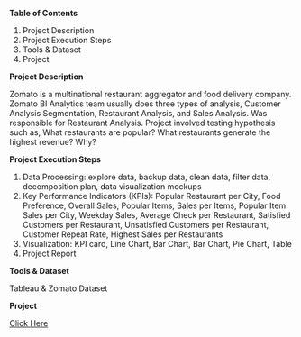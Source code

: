 **Table of Contents**
1. Project Description
2. Project Execution Steps 
3. Tools & Dataset
4. Project


**Project Description**<br>

Zomato is a multinational restaurant aggregator and food delivery company. Zomato BI Analytics team usually does three types of analysis, Customer Analysis Segmentation, Restaurant Analysis, and Sales Analysis. Was responsible for Restaurant Analysis. Project involved testing hypothesis such as, What restaurants are popular? What restaurants generate the highest revenue? Why?  


**Project Execution Steps**
1. Data Processing: explore data, backup data, clean data, filter data, decomposition plan, data visualization mockups
2. Key Performance Indicators (KPIs): Popular Restaurant per City, Food Preference, Overall Sales, Popular Items, Sales per Items, Popular Item Sales per City, Weekday Sales, Average Check per Restaurant, Satisfied Customers per Restaurant, Unsatisfied Customers per Restaurant, Customer Repeat Rate, Highest Sales per Restaurants
3. Visualization: KPI card, Line Chart, Bar Chart, Bar Chart, Pie Chart, Table
4. Project Report


**Tools & Dataset**<br>

Tableau & Zomato Dataset


**Project**<br>

[Click Here](https://public.tableau.com/app/profile/mudassar.chaudhry/viz/FinalProject_17173229631950/NotesIStoryline)
